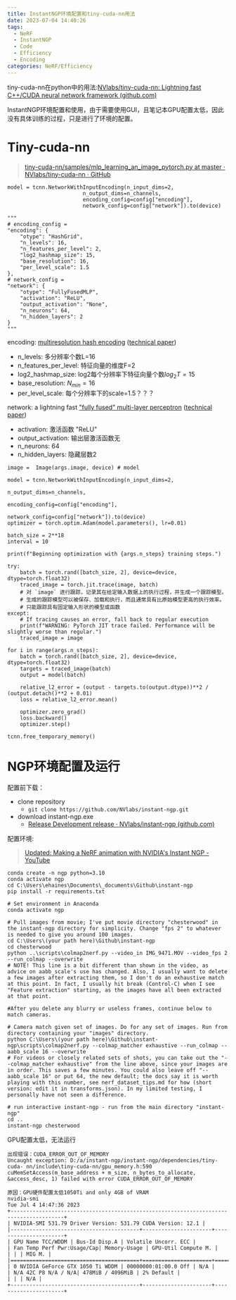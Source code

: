 ```yaml
---
title: InstantNGP环境配置和tiny-cuda-nn用法
date: 2023-07-04 14:40:26
tags:
  - NeRF
  - InstantNGP
  - Code
  - Efficiency
  - Encoding
categories: NeRF/Efficiency
---
```


tiny-cuda-nn在python中的用法:[NVlabs/tiny-cuda-nn: Lightning fast C++/CUDA neural network framework (github.com)](https://github.com/nvlabs/tiny-cuda-nn#pytorch-extension)

InstantNGP环境配置和使用，由于需要使用GUI，且笔记本GPU配置太低，因此没有具体训练的过程，只是进行了环境的配置。

<!-- more -->

# Tiny-cuda-nn

>[tiny-cuda-nn/samples/mlp_learning_an_image_pytorch.py at master · NVlabs/tiny-cuda-nn · GitHub](https://github.com/nvlabs/tiny-cuda-nn/blob/master/samples/mlp_learning_an_image_pytorch.py)

```
model = tcnn.NetworkWithInputEncoding(n_input_dims=2, 
                        n_output_dims=n_channels, 
                        encoding_config=config["encoding"], 
                        network_config=config["network"]).to(device)

"""
# encoding_config = 
"encoding": {
    "otype": "HashGrid",
    "n_levels": 16,
    "n_features_per_level": 2,
    "log2_hashmap_size": 15,
    "base_resolution": 16,
    "per_level_scale": 1.5
},
# network_config = 
"network": {
    "otype": "FullyFusedMLP",
    "activation": "ReLU",
    "output_activation": "None",
    "n_neurons": 64,
    "n_hidden_layers": 2
}
"""
```

encoding: [multiresolution hash encoding](https://raw.githubusercontent.com/NVlabs/tiny-cuda-nn/master/data/readme/multiresolution-hash-encoding-diagram.png) ([technical paper](https://nvlabs.github.io/instant-ngp/assets/mueller2022instant.pdf))
- n_levels: 多分辨率个数L=16
- n_features_per_level: 特征向量的维度F=2
- log2_hashmap_size: log2每个分辨率下特征向量个数$log_{2}T=15$
- base_resolution: $N_{min} = 16$
- per_level_scale: 每个分辨率下的scale=1.5？？？

network: a lightning fast ["fully fused" multi-layer perceptron](https://raw.githubusercontent.com/NVlabs/tiny-cuda-nn/master/data/readme/fully-fused-mlp-diagram.png) ([technical paper](https://tom94.net/data/publications/mueller21realtime/mueller21realtime.pdf))
- activation: 激活函数 "ReLU"
- output_activation: 输出层激活函数无
- n_neurons: 64
- n_hidden_layers: 隐藏层数2

```
image =  Image(args.image, device) # model

model = tcnn.NetworkWithInputEncoding(n_input_dims=2, 
                                                                    n_output_dims=n_channels, 
                                                                    encoding_config=config["encoding"], 
                                                                    network_config=config["network"]).to(device)
optimizer = torch.optim.Adam(model.parameters(), lr=0.01)

batch_size = 2**18
interval = 10

print(f"Beginning optimization with {args.n_steps} training steps.")

try:
    batch = torch.rand([batch_size, 2], device=device, dtype=torch.float32)
    traced_image = torch.jit.trace(image, batch) 
    # 对 `image` 进行跟踪，记录其在给定输入数据上的执行过程，并生成一个跟踪模型。
    # 生成的跟踪模型可以被保存、加载和执行，而且通常具有比原始模型更高的执行效率。
    # 只能跟踪具有固定输入形状的模型或函数
except:
    # If tracing causes an error, fall back to regular execution
    print(f"WARNING: PyTorch JIT trace failed. Performance will be slightly worse than regular.")
    traced_image = image

for i in range(args.n_steps):
    batch = torch.rand([batch_size, 2], device=device, dtype=torch.float32)
    targets = traced_image(batch)
    output = model(batch)

    relative_l2_error = (output - targets.to(output.dtype))**2 / (output.detach()**2 + 0.01)
    loss = relative_l2_error.mean()

    optimizer.zero_grad()
    loss.backward()
    optimizer.step()

tcnn.free_temporary_memory()
```

# NGP环境配置及运行

配置前下载：

- clone repository 
    - `git clone https://github.com/NVlabs/instant-ngp.git`
- download instant-ngp.exe
    - [Release Development release · NVlabs/instant-ngp (github.com)](https://github.com/NVlabs/instant-ngp/releases/tag/continuous)

配置环境:

>[Updated: Making a NeRF animation with NVIDIA's Instant NGP - YouTube](https://www.youtube.com/watch?v=3TWxO1PftMc)

```
conda create -n ngp python=3.10 
conda activate ngp 
cd C:\Users\ehaines\Documents\_documents\Github\instant-ngp 
pip install -r requirements.txt
```

```
# Set environment in Anaconda
conda activate ngp

# Pull images from movie; I've put movie directory "chesterwood" in the instant-ngp directory for simplicity. Change "fps 2" to whatever is needed to give you around 100 images.
cd C:\Users\(your path here)\Github\instant-ngp
cd chesterwood
python ..\scripts\colmap2nerf.py --video_in IMG_9471.MOV --video_fps 2 --run_colmap --overwrite
# NOTE! This line is a bit different than shown in the video, as advice on aabb_scale's use has changed. Also, I usually want to delete a few images after extracting them, so I don't do an exhaustive match at this point. In fact, I usually hit break (Control-C) when I see "Feature extraction" starting, as the images have all been extracted at that point.

#After you delete any blurry or useless frames, continue below to match cameras.

# Camera match given set of images. Do for any set of images. Run from directory containing your "images" directory.
python C:\Users\(your path here)\Github\instant-ngp\scripts\colmap2nerf.py --colmap_matcher exhaustive --run_colmap --aabb_scale 16 --overwrite
# For videos or closely related sets of shots, you can take out the "--colmap_matcher exhaustive" from the line above, since your images are in order. This saves a few minutes. You could also leave off "--aabb_scale 16" or put 64, the new default; the docs say it is worth playing with this number, see nerf_dataset_tips.md for how (short version: edit it in transforms.json). In my limited testing, I personally have not seen a difference.

# run interactive instant-ngp - run from the main directory "instant-ngp"
cd ..
instant-ngp chesterwood
```

GPU配置太低，无法运行

```
出现错误：CUDA_ERROR_OUT_OF_MEMORY
Uncaught exception: D:/a/instant-ngp/instant-ngp/dependencies/tiny-cuda- nn/include\tiny-cuda-nn/gpu_memory.h:590 cuMemSetAccess(m_base_address + m_size, n_bytes_to_allocate, &access_desc, 1) failed with error CUDA_ERROR_OUT_OF_MEMORY

原因：GPU硬件配置太低1050Ti and only 4GB of VRAM
nvidia-smi  
Tue Jul 4 14:47:36 2023  
+---------------------------------------------------------------------------------------+  
| NVIDIA-SMI 531.79 Driver Version: 531.79 CUDA Version: 12.1 |  
|-----------------------------------------+----------------------+----------------------+  
| GPU Name TCC/WDDM | Bus-Id Disp.A | Volatile Uncorr. ECC |  
| Fan Temp Perf Pwr:Usage/Cap| Memory-Usage | GPU-Util Compute M. |  
| | | MIG M. |  
|=========================================+======================+======================|  
| 0 NVIDIA GeForce GTX 1050 Ti WDDM | 00000000:01:00.0 Off | N/A |  
| N/A 42C P8 N/A / N/A| 478MiB / 4096MiB | 2% Default |  
| | | N/A |  
+-----------------------------------------+----------------------+----------------------+
```

